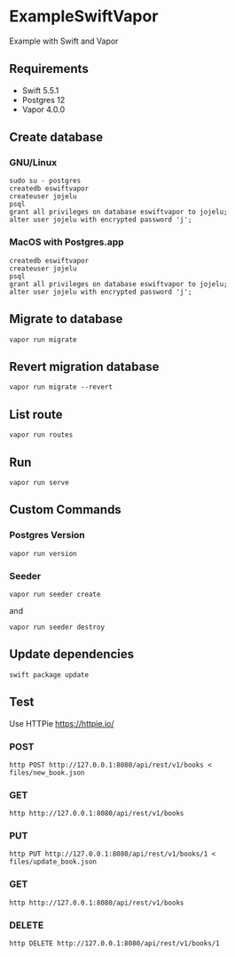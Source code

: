 # ExampleSwiftVapor
Example with Swift and Vapor

## Requirements
* Swift 5.5.1
* Postgres 12
* Vapor 4.0.0

## Create database
### GNU/Linux
```console
sudo su - postgres
createdb eswiftvapor
createuser jojelu
psql
grant all privileges on database eswiftvapor to jojelu;
alter user jojelu with encrypted password 'j';
```

### MacOS with Postgres.app
```console
createdb eswiftvapor
createuser jojelu
psql
grant all privileges on database eswiftvapor to jojelu;
alter user jojelu with encrypted password 'j';
```
## Migrate to database
```
vapor run migrate
```
## Revert migration database
```
vapor run migrate --revert
```
## List route
```console
vapor run routes
```

## Run
```console
vapor run serve
```
## Custom Commands
### Postgres Version
```
vapor run version
```
### Seeder 
```
vapor run seeder create
```
and
```
vapor run seeder destroy
```

## Update dependencies
```
swift package update
```
## Test
Use HTTPie
https://httpie.io/

### POST
```console
http POST http://127.0.0.1:8080/api/rest/v1/books < files/new_book.json
```
### GET
```console
http http://127.0.0.1:8080/api/rest/v1/books
```
### PUT
```console
http PUT http://127.0.0.1:8080/api/rest/v1/books/1 < files/update_book.json
```
### GET
```console
http http://127.0.0.1:8080/api/rest/v1/books
```
### DELETE
```console
http DELETE http://127.0.0.1:8080/api/rest/v1/books/1
```
